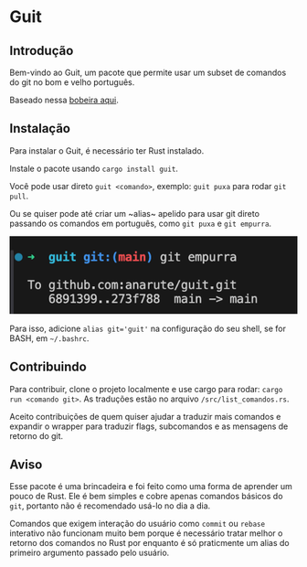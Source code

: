# Guit

## Introdução

Bem-vindo ao Guit, um pacote que permite usar um subset de comandos do git no bom e velho português.

Baseado nessa [bobeira aqui](https://twitter.com/ngtv_bg/status/1763541475323695502).

## Instalação

Para instalar o Guit, é necessário ter Rust instalado. 

Instale o pacote usando `cargo install guit`.

Você pode usar direto `guit <comando>`, exemplo: `guit puxa` para rodar `git pull`.

Ou se quiser pode até criar um ~alias~ apelido para usar git direto passando os comandos em português, como `git puxa` e `git empurra`.

![exemplo](exemplo.png)

Para isso, adicione `alias git='guit'` na configuração do seu shell, se for BASH, em `~/.bashrc`.

## Contribuindo

Para contribuir, clone o projeto localmente e use cargo para rodar: `cargo run <comando git>`. As traduções estão no arquivo `/src/list_comandos.rs`.

Aceito contribuições de quem quiser ajudar a traduzir mais comandos e expandir o wrapper para traduzir flags, subcomandos e as mensagens de retorno do git.

## Aviso

Esse pacote é uma brincadeira e foi feito como uma forma de aprender um pouco de Rust. Ele é bem simples e cobre apenas comandos básicos do `git`, portanto não é recomendado usá-lo no dia a dia.

Comandos que exigem interação do usuário como `commit` ou `rebase` interativo não funcionam muito bem porque é necessário tratar melhor o retorno dos comandos no Rust por enquanto é só praticmente um alias do primeiro argumento passado pelo usuário.